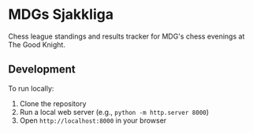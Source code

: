 # MDGs Sjakkliga

Chess league standings and results tracker for MDG's chess evenings at The Good Knight.

## Development

To run locally:
1. Clone the repository
2. Run a local web server (e.g., `python -m http.server 8000`)
3. Open `http://localhost:8000` in your browser 